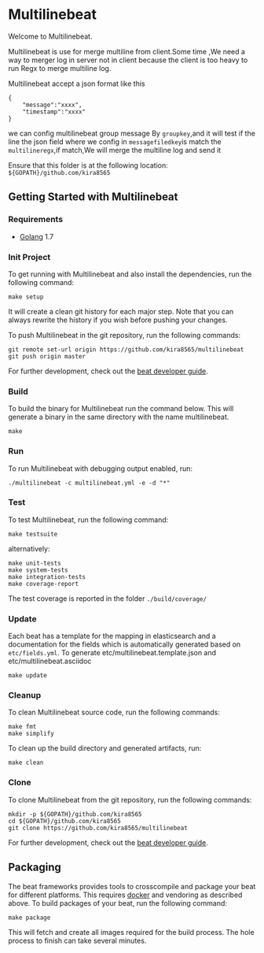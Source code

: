 # Multilinebeat

Welcome to Multilinebeat.

Multilinebeat is use for merge multiline from client.Some time ,We need a way to merger log
in server not in client because the client is too heavy to run Regx to merge multiline log.

Multilinebeat accept a json format like this

    {
        "message":"xxxx",
        "timestamp":"xxxx"
    }

we can config multilinebeat group message By `groupkey`,and it will test if the line the json
 field where we config in `messagefiledkey`is match the `multilineregx`,if match,We will merge
  the multiline log and send it

Ensure that this folder is at the following location:
`${GOPATH}/github.com/kira8565`

## Getting Started with Multilinebeat

### Requirements

* [Golang](https://golang.org/dl/) 1.7

### Init Project
To get running with Multilinebeat and also install the
dependencies, run the following command:

```
make setup
```

It will create a clean git history for each major step. Note that you can always rewrite the history if you wish before pushing your changes.

To push Multilinebeat in the git repository, run the following commands:

```
git remote set-url origin https://github.com/kira8565/multilinebeat
git push origin master
```

For further development, check out the [beat developer guide](https://www.elastic.co/guide/en/beats/libbeat/current/new-beat.html).

### Build

To build the binary for Multilinebeat run the command below. This will generate a binary
in the same directory with the name multilinebeat.

```
make
```


### Run

To run Multilinebeat with debugging output enabled, run:

```
./multilinebeat -c multilinebeat.yml -e -d "*"
```


### Test

To test Multilinebeat, run the following command:

```
make testsuite
```

alternatively:
```
make unit-tests
make system-tests
make integration-tests
make coverage-report
```

The test coverage is reported in the folder `./build/coverage/`

### Update

Each beat has a template for the mapping in elasticsearch and a documentation for the fields
which is automatically generated based on `etc/fields.yml`.
To generate etc/multilinebeat.template.json and etc/multilinebeat.asciidoc

```
make update
```


### Cleanup

To clean  Multilinebeat source code, run the following commands:

```
make fmt
make simplify
```

To clean up the build directory and generated artifacts, run:

```
make clean
```


### Clone

To clone Multilinebeat from the git repository, run the following commands:

```
mkdir -p ${GOPATH}/github.com/kira8565
cd ${GOPATH}/github.com/kira8565
git clone https://github.com/kira8565/multilinebeat
```


For further development, check out the [beat developer guide](https://www.elastic.co/guide/en/beats/libbeat/current/new-beat.html).


## Packaging

The beat frameworks provides tools to crosscompile and package your beat for different platforms. This requires [docker](https://www.docker.com/) and vendoring as described above. To build packages of your beat, run the following command:

```
make package
```

This will fetch and create all images required for the build process. The hole process to finish can take several minutes.
